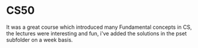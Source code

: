 # CS50

It was a great course which introduced many Fundamental concepts in CS, the lectures were interesting and fun, i've added the solutions in the pset subfolder on a week basis.